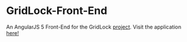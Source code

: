 # GridLock-Front-End
An AngularJS 5 Front-End for the GridLock [project](https://github.com/ryan-beckett/GridLock). Visit the application [here!](https://gridlock-frontend.herokuapp.com)
